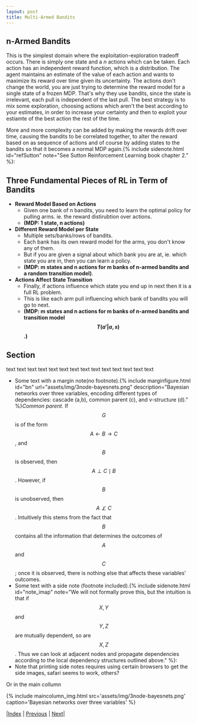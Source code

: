 ```yaml
---
layout: post
title: Multi-Armed Bandits
---
```

<!-- TODO  MAB intro text, context --> 
<!-- TODO  MAB flow: does this follow ID or MDP? --> 
## n-Armed Bandits
This is the simplest domain where the exploitation-exploration tradeoff occurs. 
There is simply one state and a $n$ actions which can be taken. Each action has
an independent reward function, which is a distribution. The agent maintains an
estimate of the value of each action and wants to maximize its reward over time
given its uncertainty. The actions don't change the world, you are just trying
to determine the reward model for a single state of a frozen MDP. That's why
they use bandits, since the state is irrelevant, each pull is independent of
the last pull.
The best strategy is to mix some exploration, choosing actions which aren't the
best according to your estimates, in order to increase your certainty and then
to exploit your estiamte of the best action the rest of the time.

More and more complexity can be added by making the rewards drift over time,
causing the bandits to be correlated together, to alter the reward based on as
sequence of actions and of course by adding states to the bandits so that it
becomes a normal MDP again.{% include sidenote.html id="refSutton" note="See Sutton Reinforcement Learning book chapter 2." %}:


## Three Fundamental Pieces of RL in Term of Bandits

- **Reward Model Based on Actions** 
  - Given one bank of n bandits, you need to learn the optimal policy for pulling arms. ie. the reward distirubtion over actions.
  - **(MDP: 1 state, n actions)**
- **Different Reward Model per State** 
  - Multiple sets/banks/rows of bandits.  
  - Each bank has its own reward model for the arms, you don't know any of them.
  - But if you are given a signal about which bank you are at, ie. which state you are in, then you can learn a policy.
  - **(MDP: m states and n actions for m banks of n-armed bandits and a random transition model)**.
- **Actions Affect State Transition** 
  - Finally, if actions influence which state you end up in next then it is a full RL problem. 
  - This is like each arm pull influencing which bank of bandits you will go to next.
  - **(MDP: m states and n actions for m banks of n-armed bandits and transition model $$T(a'\vert a,s)$$.)**



## Section
text text 
text text 
text text 
text text 
text text 
text text 
text text 

- Some text with a margin note(no footnote).{% include marginfigure.html id="bn" url="assets/img/3node-bayesnets.png" description="Bayesian networks over three variables, encoding different types of dependencies: cascade (a,b), common parent (c), and v-structure (d)." %}*Common parent.* If $$G$$ is of the form $$A \leftarrow B \rightarrow C$$, and $$B$$ is observed, then $$A \perp C \mid B$$. However, if $$B$$ is unobserved, then $$A \not\perp C$$. Intuitively this stems from the fact that $$B$$ contains all the information that determines the outcomes of $$A$$ and $$C$$; once it is observed, there is nothing else that affects these variables' outcomes.
- Some text with a side note (footnote included).{% include sidenote.html id="note_imap" note="We will not formally prove this, but the intuition is that if $$X,Y$$ and $$Y,Z$$ are mutually dependent, so are $$X,Z$$. Thus we can look at adjacent nodes and propagate dependencies according to the local dependency structures outlined above." %}:
- Note that printing side notes requires using certain browsers to get the side images, safari seems to work, others?


Or in the main collumn

{% include maincolumn_img.html src='assets/img/3node-bayesnets.png' caption='Bayesian networks over three variables' %}
<br/>

|[Index](../../) | [Previous](../../preliminaries/applications) | [Next](../undirected)|
